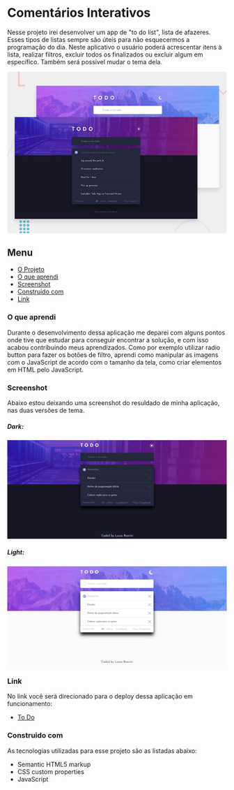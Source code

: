 # Comentários Interativos

Nesse projeto irei desenvolver um app de "to do list", lista de afazeres. Esses tipos de listas sempre são úteis para não esquecermos a programação do dia. Neste aplicativo o usuário poderá acrescentar itens à lista, realizar filtros, excluir todos os finalizados ou excluir algum em específico. Também será possível mudar o tema dela.  

![Imagem preview do projeto](./design/desktop-preview.jpg)

## Menu

- [O Projeto](#o-projeto)
- [O que aprendi](#o-que-aprendi)
- [Screenshot](#screenshot)
- [Construido com](#construido-com)
- [Link](#link)

### O que aprendi

Durante o desenvolvimento dessa aplicação me deparei com alguns pontos onde tive que estudar para conseguir encontrar a solução, e com isso acabou contribuindo meus aprendizados. Como por exemplo utilizar radio button para fazer os botões de filtro, aprendi como manipular as imagens com o JavaScript de acordo com o tamanho da tela, como criar elementos em HTML pelo JavaScript.

### Screenshot

Abaixo estou deixando uma screenshot do resuldado de minha aplicação, nas duas versões de tema.

##### Dark:
![Screenshot da minha resolução](./design/screenshot-my-solution-dark.jpg)


##### Light:
![Screenshot da minha resolução](./design/screenshot-my-solution-light.jpg)

### Link

No link você será direcionado para o deploy dessa aplicação em funcionamento:

- [To Do](https://todo-app-main-bay.vercel.app/)

### Construido com

As tecnologias utilizadas para esse projeto são as listadas abaixo:

- Semantic HTML5 markup
- CSS custom properties
- JavaScript